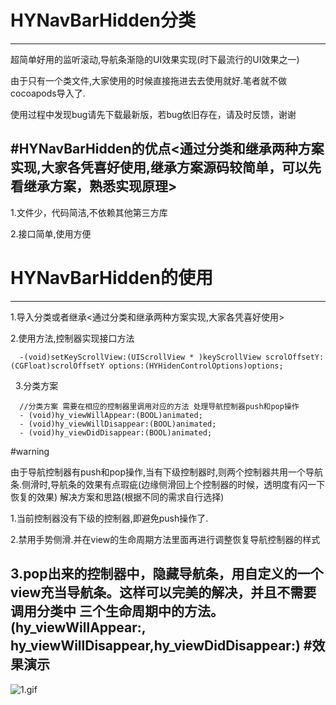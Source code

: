 # HYNavBarHidden分类
---

超简单好用的监听滚动,导航条渐隐的UI效果实现(时下最流行的UI效果之一)

由于只有一个类文件,大家使用的时候直接拖进去去使用就好.笔者就不做cocoapods导入了.

使用过程中发现bug请先下载最新版，若bug依旧存在，请及时反馈，谢谢


#HYNavBarHidden的优点<通过分类和继承两种方案实现,大家各凭喜好使用,继承方案源码较简单，可以先看继承方案，熟悉实现原理>
---
1.文件少，代码简洁,不依赖其他第三方库

2.接口简单,使用方便

# HYNavBarHidden的使用
---
1.导入分类或者继承<通过分类和继承两种方案实现,大家各凭喜好使用>

2.使用方法,控制器实现接口方法

      -(void)setKeyScrollView:(UIScrollView * )keyScrollView scrolOffsetY:(CGFloat)scrolOffsetY options:(HYHidenControlOptions)options;
     
3.分类方案 

      //分类方案 需要在相应的控制器里调用对应的方法 处理导航控制器push和pop操作
      - (void)hy_viewWillAppear:(BOOL)animated;
      - (void)hy_viewWillDisappear:(BOOL)animated;
      - (void)hy_viewDidDisappear:(BOOL)animated;

#warning 

由于导航控制器有push和pop操作,当有下级控制器时,则两个控制器共用一个导航条.侧滑时,导航条的效果有点瑕疵(边缘侧滑回上个控制器的时候，透明度有闪一下恢复的效果)
解决方案和思路(根据不同的需求自行选择)

1.当前控制器没有下级的控制器,即避免push操作了.

2.禁用手势侧滑.并在view的生命周期方法里面再进行调整恢复导航控制器的样式

3.pop出来的控制器中，隐藏导航条，用自定义的一个view充当导航条。这样可以完美的解决，并且不需要调用分类中 三个生命周期中的方法。(hy_viewWillAppear:,
hy_viewWillDisappear,hy_viewDidDisappear:)
#效果演示
---
![1.gif](http://upload-images.jianshu.io/upload_images/1338042-b49f8c85cef44460.gif?imageMogr2/auto-orient/strip)





